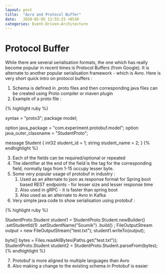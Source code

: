 ```yaml
---
layout: post
title:  "Avro and Protocol Buffer"
date:   2020-05-05 13:55:23 +0530
categories: Event-Driven-Architecture
---
```


# Protocol Buffer 

While there are several serialisation formats, the one which has really become popular in recent times is Protocol Buffers (from Google).
It is alternate to another popular serialisation framework - which is Avro.
Here is very short quick intro on protocol buffers :

1. Schema is defined in .proto files and then corresponding java files can be created using Proto compiler or maven plugin
2. Example of a proto file :

{% highlight ruby %}

syntax = "proto3";
package model;

option java_package = "com.experiment.protobuf.model";
option java_outer_classname = "StudentProto";

message Student {
  int32 student_id = 1;
  string student_name = 2;
}
{% endhighlight %}

3. Each of the fields can be required/optional or repeated
4. The identifier at the end of the field is the tag for the corresponding field, normally tags from 1-15 occupy lesser byte.
5. Some very popular usage of protobuf in industry :
    1. Used as an alternate to json as response format for Spring boot based REST endpoints - for lesser size and lesser response time
    2. Also used in gRPC - it is faster than spring boot
    3. Also used as an alternate to Avro in Kafka
6. Very simple java code to show serialisation using protobuf :

{% highlight ruby %}

StudentProto.Student student1
    =  StudentProto.Student.newBuilder()
        .setStudentId(1)
        .setStudentName("Soumik")
        .build() ;
FileOutputStream output = new FileOutputStream("test.txt");
student1.writeTo(output);

byte[] bytes = Files.readAllBytes(Paths.get("test.txt"));
StudentProto.Student student2 = StudentProto.Student.parseFrom(bytes);
{% endhighlight %}


7. Protobuf is more aligned to multiple languages than Avro
8. Also making a change to the existing schema in Protobuf is easier

